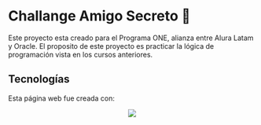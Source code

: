 # Challange Amigo Secreto 👾
Este proyecto esta creado para el Programa ONE, alianza entre Alura Latam y Oracle.
El proposito de este proyecto es practicar la lógica de programación vista en los cursos anteriores.
## Tecnologías

Esta página web fue creada con:
  <p align="center">
  <a href="https://skillicons.dev">
    <img src="https://skillicons.dev/icons?i=html,css,js" />
  </a>
</p>
